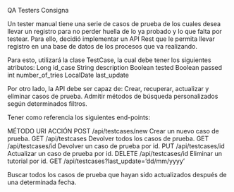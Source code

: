 QA Testers
Consigna

Un tester manual tiene una serie de casos de prueba de los cuales desea llevar un registro para no perder huella de lo ya probado y lo que falta por testear. Para ello, decidió implementar un API Rest que le permita llevar registro en una base de datos de los procesos que va realizando.

Para esto, utilizará la clase TestCase, la cual debe tener los siguientes atributos:
Long id_case
String description
Boolean tested
Boolean passed
int number_of_tries
LocalDate last_update

Por otro lado, la API debe ser capaz de:
Crear, recuperar, actualizar y eliminar casos de prueba.
Admitir métodos de búsqueda personalizados según determinados filtros.

Tener como referencia los siguientes end-points:

MÉTODO
URI
ACCIÓN
POST
/api/testcases/new
Crear un nuevo caso de prueba.
GET
/api/testcases
Devolver todos los casos de prueba.
GET
/api/testcases/id
Devolver un caso de prueba por id.
PUT
/api/testcases/id
Actualizar un caso de prueba por id.
DELETE
/api/testcases/id
Eliminar un tutorial por id.
GET
/api/testcases?last_update=’dd/mm/yyyy’


Buscar todos los casos de prueba que hayan sido actualizados después de una determinada fecha.

